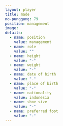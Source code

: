 ```yaml
---
layout: player
title: made
no-punggung: 79
position: management
image:
details:
  - name: position
    value: management
  - name: role
    value: ""
  - name: height
    value: "-"
  - name: weight
    value: "-"
  - name: date of birth
    value: "-"
  - name: place of birth
    value: "-"
  - name: nationality
    value: indonesia
  - name: shoe size
    value: "-"
  - name: preferred foot
    value: "-"
---
```

